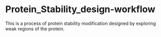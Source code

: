 # Protein_Stability_design-workflow
This is a process of protein stability modification designed by exploring weak regions of the protein.
